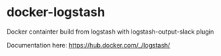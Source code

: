 # docker-logstash

Docker containter build from logstash with logstash-output-slack plugin

Documentation here: https://hub.docker.com/_/logstash/
